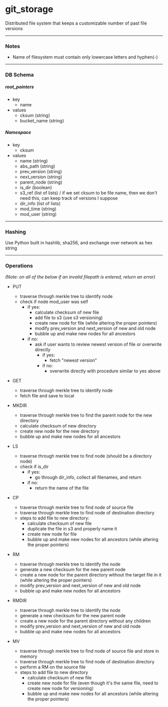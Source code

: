 # git_storage
Distributed file system that keeps a customizable number of past file versions

---
### Notes
- Name of filesystem must contain only lowercase letters and hyphen(-)

---
### DB Schema

##### root_pointers
- key
    - name
- values
    - cksum             (string)
    - bucket_name       (string)

##### Namespace
- key
    - cksum
- values
    - name              (string)
    - abs_path          (string)
    - prev_version      (string)
    - next_version      (string)
    - parent_node       (string)
    - is_dir            (boolean)
    - s3_ref            (list of lists) / if we set cksum to be file name, then
      we don't need this, can keep track of versions I suppose
    - dir_info          (list of lists)
    - mod_time          (string)
    - mod_user          (string)

---
### Hashing
Use Python built in hashlib, sha256, and exchange over network as hex string

---
### Operations

*(Note: on all of the below if an invalid filepath is entered, return an error)*

- PUT
    - traverse through merkle tree to identify node
    - check if node mod_user was self
        - if yes:
            - calculate checksum of new file
            - add file to s3 (use s3 versioning)
            - create new node for file (while altering the proper pointers)
            - modify prev_version and next_version of new and old node
            - bubble up and make new nodes for all ancestors
        - if no:
            - ask if user wants to review newest version of file or overwrite directly
                - if yes:
                    - fetch "newest version"
                - if no:
                    - overwrite directly with procedure similar to yes above
- GET
    - traverse through merkle tree to identify node
    - fetch file and save to local

- MKDIR
    - traverse through merkle tree to find the parent node for the new directory
    - calculate checksum of new directory
    - create new node for the new directory
    - bubble up and make new nodes for all ancestors

- LS
    - traverse through merkle tree to find node (should be a directory node)
    - check if is_dir
        - if yes:
            - go through dir_info, collect all filenames, and return
        - if no:
            - return the name of the file
- CP
    - traverse through merkle tree to find node of source file
    - traverse through merkle tree to find node of destination directory
    - steps to add file to new directory:
        - calculate checksum of new file
        - duplicate the file in s3 and properly name it
        - create new node for file
        - bubble up and make new nodes for all ancestors (while altering the proper pointers)
- RM
    - traverse through merkle tree to identify the node
    - generate a new checksum for the new parent node
    - create a new node for the parent directory without the target file in it
        (while altering the proper pointers)
    - modify prev_version and next_version of new and old node
    - bubble up and make new nodes for all ancestors
- RMDIR
    - traverse through merkle tree to identify the node
    - generate a new checksum for the new parent node
    - create a new node for the parent directory without any children
    - modify prev_version and next_version of new and old node
    - bubble up and make new nodes for all ancestors
- MV
    - traverse through merkle tree to find node of source file and store in memory
    - traverse through merkle tree to find node of destination directory
    - perform a RM on the source file
    - steps to add file to new directory
        - calculate checksum of new file 
        - create new node for file (even though it's the same file, need to create new node for versioning)
        - bubble up and make new nodes for all ancestors (while altering the proper pointers)
        
